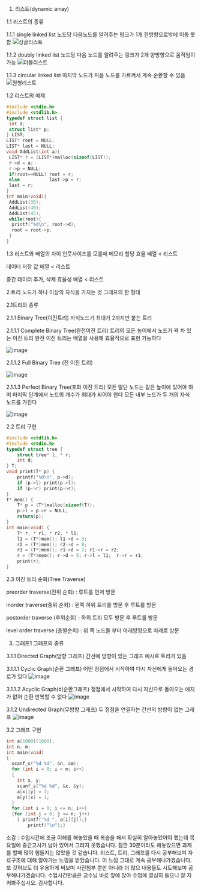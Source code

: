 1. 리스트(dynamic array)

1.1 리스트의 종류

1.1.1  single linked list
노드당 다음노드를 알려주는 링크가 1개
한방향으로밖에 이동 못함
![싱글리스트](https://user-images.githubusercontent.com/50912987/68542965-dba2bb00-03f4-11ea-8eb6-75d01b46e28a.PNG)


1.1.2 doubly linked list
노드당 다음 노드를 알려주는 링크가 2개
양방향으로 움직임이 가능
![더블리스트](https://user-images.githubusercontent.com/50912987/68543019-4f44c800-03f5-11ea-8964-c911d99cb831.PNG)


1.1.3 circular linked list
마지막 노드가 처음 노드를 가르켜서 계속 순환할 수 있음 
![원형리스트](https://user-images.githubusercontent.com/50912987/68543024-62579800-03f5-11ea-8575-4e7519b45ece.PNG)

1.2 리스트의 예제
```C
#include <stdio.h>
#include <stdlib.h>
typedef struct list {
 int d;
 struct list* p;
} LIST;
LIST* root = NULL;
LIST* last = NULL;
void AddList(int a){
 LIST* r = (LIST*)malloc(sizeof(LIST));
 r->d = a;
 r->p = NULL;
 if(root==NULL) root = r;
 else           last->p = r;
 last = r;
}
int main(void){
 AddList(35);
 AddList(40);
 AddList(45);
 while(root){
  printf("%d\n", root->d);
  root = root->p;
 }
}
```

1.3 리스트와 배열의 차이
인풋사이즈를 모를때 메모리 할당 효율 배열 < 리스트

데이터 저장 값  배열 < 리스트

중간 데이터 추가, 삭제 효율성 배열 < 리스트



2.트리
노드가 하나 이상의 자식을 가지는 것
그래프의 한 형태

2.1트리의 종류

2.1.1 Binary Tree(이진트리)
자식노드가 최대가 2까지만 붙는 트리

2.1.1.1 Complete Binary Tree(완전이진 트리)
트리의 모든 높이에서 노드가 꽉 차 있는 이진 트리
완전 이진 트리는 배열을 사용해 효율적으로 표현 가능하다

![image](https://user-images.githubusercontent.com/50912987/68543081-e0b43a00-03f5-11ea-84e1-8b1b8857d605.png)

2.1.1.2 Full Binary Tree (전 이진 트리)

![image](https://user-images.githubusercontent.com/50912987/68543063-c67a5c00-03f5-11ea-998e-858c30f0f416.png)

2.1.1.3 Perfect Binary Tree(포화 이진 트리)
모든 말단 노드는 같은 높이에 있어야 하며 마지막 단계에서 노드의 개수가 최대가 되어야 한다
모든 내부 노드가 두 개의 자식 노드를 가진다

![image](https://user-images.githubusercontent.com/50912987/68543088-02adbc80-03f6-11ea-92ed-4cfbfa62bb10.png)


2.2 트리 구현
```C
#include <stdlib.h> 
#include <stdio.h>
typedef struct tree {
	struct tree* l, * r;
	int d;
} T;
void print(T* p) {
	printf("%d\n", p->d);
	if (p->l) print(p->l);
	if (p->r) print(p->r);
}
T* mem() {
	T* p = (T*)malloc(sizeof(T));
	p->l = p->r = NULL;
	return(p);
}
int main(void) {
	T* r, * r1, * r2, * l1;
	l1 = (T*)mem(); l1->d = 3;
	r2 = (T*)mem(); r2->d = 8;
	r1 = (T*)mem(); r1->d = 7; r1->r = r2;
	r = (T*)mem(); r->d = 5; r->l = l1;  r->r = r1;
	print(r);
}
```

2.3 이진 트리 순회(Tree Traverse)

preorder traverse(전위 순회) : 루트를 먼저 방문

inorder traverse(중위 순회) : 왼쪽 하위 트리를 방문 후 루트를 방문

postorder traverse (후위순회) : 하위 트리 모두 방문 후 루트를 방문

level order traverse (층별순회) : 위 쪽 노드들 부터 아래방향으로 차례로 방문


3. 그래프1 그래프의 종류

3.1.1 Directed Graph(방향 그래프)
간선에 방향이 있는 그래프
예시로 트리가 있음

3.1.1.1 Cyclic Graph(순환 그래프)
어떤 정점에서 시작하여 다시 자신에게 돌아오는 경로가 있다
![image](https://user-images.githubusercontent.com/50912987/68543170-e6f6e600-03f6-11ea-8e85-b14254299503.png)

3.1.1.2 Acyclic Graph(비순환그래프)
정점에서 시작하여 다시 자신으로 돌아오는 에지가 없어 순환 반복할 수 없다
![image](https://user-images.githubusercontent.com/50912987/68543131-810a5e80-03f6-11ea-86bd-e349294d86a4.png)


3.1.2 Undirected Graph(무방향 그래프)
두 정점을 연결하는 간선의 방향이 없는 그래프
![image](https://user-images.githubusercontent.com/50912987/68543111-40aae080-03f6-11ea-9d5f-4c2e1e2d70d7.png)


3.2 그래프 구현
```C
int a[1000][1000];
int n, m;
int main(void) 
{
  scanf_s("%d %d", &n, &m);
  for (int i = 0; i < m; i++) 
  {
    int x, y;
    scanf_s("%d %d", &x, &y);
    a[x][y] = 1;
    a[y][x] = 1;
  }
  for (int i = 0; i <= n; i++) 
  {for (int j = 0; j <= n; j++) 
    { printf("%d ", a[i][j]);}
	    printf("\n");}
```

소감 : 수업시간에 조금 이해를 해놓았을 때 복습을 해서 확실히 알아놓았어야 했는데 목요일에 중간고사가 남아 있어서 그러지 못했습니다. 잠깐 30분이라도 해놓았으면 과제를 할때 많이 힘들지는 않았을 것 같습니다. 리스트, 트리, 그래프를 다시 공부해보며 자료구조에 대해 알아가는 느낌을 받았습니다. 이 느낌 그대로 계속 공부해나가겠습니다. 또 깃허브도 더 유용하게 써보며 사진첨부 뿐만 아니라 더 많으 내용들도 시도해보며 공부해나가겠습니다. 수업시간만큼은 교수님 바로 앞에 앉아 수업에 열심히 들으니 잘 지켜봐주십시오. 감사합니다.
